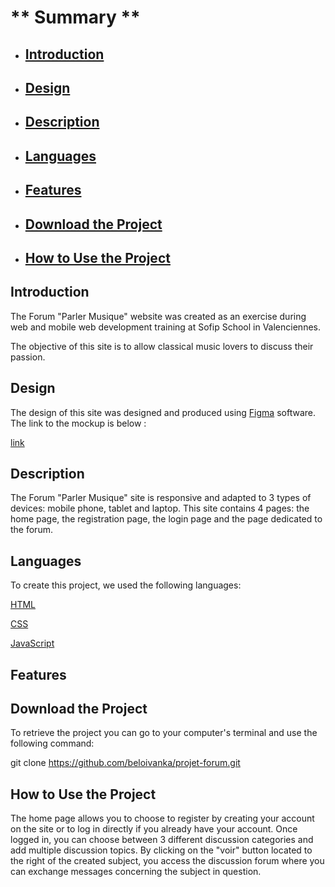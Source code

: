 # ** Summary **

- ## [Introduction](https://github.com/beloivanka/projet-forum.git "Introduction") 
- ## [Design](https://github.com/beloivanka/projet-forum.git "Design") 
- ## [Description](https://github.com/beloivanka/projet-forum.git "Description") 
- ## [Languages](https://github.com/beloivanka/projet-forum.git "Languages") 
- ## [Features](https://github.com/beloivanka/projet-forum.git "Features") 
- ## [Download the Project](https://github.com/beloivanka/projet-forum.git "Download the Project") 
- ## [How to Use the Project](https://github.com/beloivanka/projet-forum.git "How to Use the Project") 

## Introduction 

The Forum "Parler Musique" website was created as an exercise during web and mobile web development training at Sofip School in Valenciennes. 

The objective of this site is to allow classical music lovers to discuss their passion.

## Design

The design of this site was designed and produced using [Figma](https://figma.com) software. The link to the mockup is below :

[link](https://www.figma.com/file/6eyLAKcRZqulG2nsV0v0y7/Parler-musique?type=design&node-id=0%3A1&mode=design&t=aXYjtNMWbO7tSLGB-1)

## Description

The Forum "Parler Musique" site is responsive and adapted to 3 types of devices: mobile phone, tablet and laptop. This site contains 4 pages: the home page, the registration page, the login page and the page dedicated to the forum.

## Languages 

To create this project, we used the following languages:

[HTML](https://developer.mozilla.org/fr/docs/Web/HTML)

[CSS](https://developer.mozilla.org/fr/docs/Web/CSS)

[JavaScript](https://developer.mozilla.org/fr/docs/Web/JavaScript)

## Features

## Download the Project

To retrieve the project you can go to your computer's terminal and use the following command: 

git clone https://github.com/beloivanka/projet-forum.git

## How to Use the Project

The home page allows you to choose to register by creating your account on the site or to log in directly if you already have your account. Once logged in, you can choose between 3 different discussion categories and add multiple discussion topics. By clicking on the "voir" button located to the right of the created subject, you access the discussion forum where you can exchange messages concerning the subject in question.